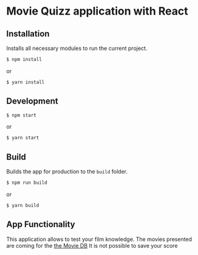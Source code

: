 # Movie Quizz application with React

## Installation

Installs all necessary modules to run the current project.

```bash
$ npm install
```

or

```bash
$ yarn install
```

## Development

```bash
$ npm start
```

or

```bash
$ yarn start
```

## Build

Builds the app for production to the `build` folder.

```bash
$ npm run build
```

or

```bash
$ yarn build
```

## App Functionality

This application allows to test your film knowledge.
The movies presented are coming for the [the Movie DB](https://www.themoviedb.org)
It is not possible to save your score
